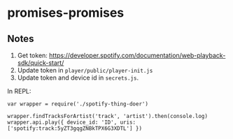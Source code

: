 # promises-promises

## Notes

1. Get token: https://developer.spotify.com/documentation/web-playback-sdk/quick-start/
1. Update token in `player/public/player-init.js`
1. Update token and device id in `secrets.js`.

In REPL:
```
var wrapper = require('./spotify-thing-doer')

wrapper.findTracksForArtist('track', 'artist').then(console.log)
wrapper.api.play({ device_id: 'ID', uris: ['spotify:track:5yZT3gqgZNBkTPX6G3XDTL'] })
```
